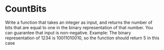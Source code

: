 # CountBits
Write a function that takes an integer as input, and returns the number of bits that are equal to one in the binary representation of that number. You can guarantee that input is non-negative.  Example: The binary representation of 1234 is 10011010010, so the function should return 5 in this case
